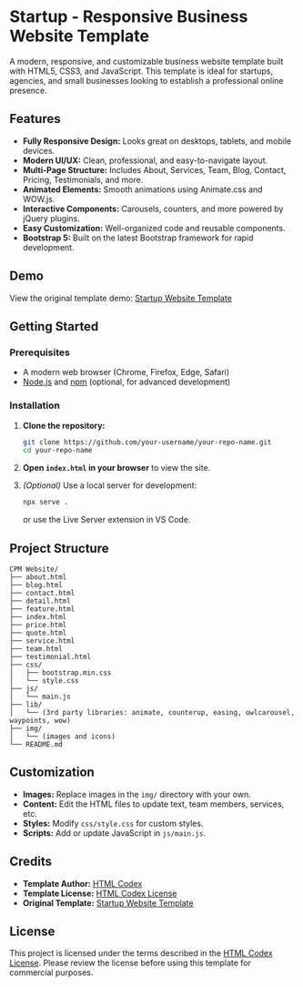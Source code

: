# Startup - Responsive Business Website Template

A modern, responsive, and customizable business website template built with HTML5, CSS3, and JavaScript. This template is ideal for startups, agencies, and small businesses looking to establish a professional online presence.

## Features

- **Fully Responsive Design:** Looks great on desktops, tablets, and mobile devices.
- **Modern UI/UX:** Clean, professional, and easy-to-navigate layout.
- **Multi-Page Structure:** Includes About, Services, Team, Blog, Contact, Pricing, Testimonials, and more.
- **Animated Elements:** Smooth animations using Animate.css and WOW.js.
- **Interactive Components:** Carousels, counters, and more powered by jQuery plugins.
- **Easy Customization:** Well-organized code and reusable components.
- **Bootstrap 5:** Built on the latest Bootstrap framework for rapid development.

## Demo

View the original template demo: [Startup Website Template](https://htmlcodex.com/startup-website-template)

## Getting Started

### Prerequisites

- A modern web browser (Chrome, Firefox, Edge, Safari)
- [Node.js](https://nodejs.org/) and [npm](https://www.npmjs.com/) (optional, for advanced development)

### Installation

1. **Clone the repository:**
   ```bash
   git clone https://github.com/your-username/your-repo-name.git
   cd your-repo-name
   ```

2. **Open `index.html` in your browser** to view the site.

3. *(Optional)* Use a local server for development:
   ```bash
   npx serve .
   ```
   or use the Live Server extension in VS Code.

## Project Structure

```
CPM Website/
├── about.html
├── blog.html
├── contact.html
├── detail.html
├── feature.html
├── index.html
├── price.html
├── quote.html
├── service.html
├── team.html
├── testimonial.html
├── css/
│   ├── bootstrap.min.css
│   └── style.css
├── js/
│   └── main.js
├── lib/
│   └── (3rd party libraries: animate, counterup, easing, owlcarousel, waypoints, wow)
├── img/
│   └── (images and icons)
└── README.md
```

## Customization

- **Images:** Replace images in the `img/` directory with your own.
- **Content:** Edit the HTML files to update text, team members, services, etc.
- **Styles:** Modify `css/style.css` for custom styles.
- **Scripts:** Add or update JavaScript in `js/main.js`.

## Credits

- **Template Author:** [HTML Codex](https://htmlcodex.com)
- **Template License:** [HTML Codex License](https://htmlcodex.com/license)
- **Original Template:** [Startup Website Template](https://htmlcodex.com/startup-website-template)

## License

This project is licensed under the terms described in the [HTML Codex License](https://htmlcodex.com/license). Please review the license before using this template for commercial purposes. 